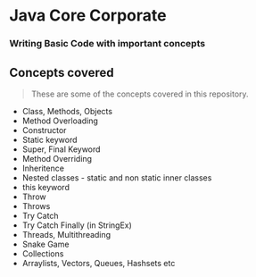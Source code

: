 # Java Core Corporate

### Writing Basic Code with important concepts


## Concepts covered
> These are some of the concepts covered in this repository.

- Class, Methods, Objects
- Method Overloading
- Constructor
- Static keyword
- Super, Final Keyword
- Method Overriding
- Inheritence
- Nested classes - static and non static inner classes
- this keyword
- Throw
- Throws
- Try Catch
- Try Catch Finally (in StringEx)
- Threads, Multithreading
- Snake Game
- Collections
- Arraylists, Vectors, Queues, Hashsets etc
